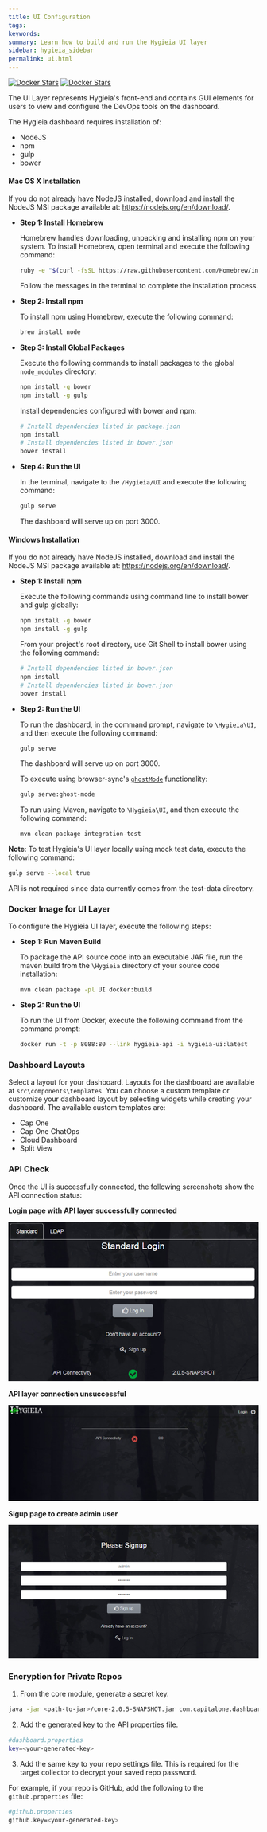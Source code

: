 ```yaml
---
title: UI Configuration
tags:
keywords:
summary: Learn how to build and run the Hygieia UI layer
sidebar: hygieia_sidebar
permalink: ui.html
---
```


[![Docker Stars](https://img.shields.io/docker/stars/capitalone/hygieia-ui.svg)](https://hub.docker.com/r/capitalone/hygieia-api/)
[![Docker Stars](https://img.shields.io/docker/pulls/capitalone/hygieia-ui.svg)](https://hub.docker.com/r/capitalone/hygieia-api/)

The UI Layer represents Hygieia's front-end and contains GUI elements for users to view and configure the DevOps tools on the dashboard.

The Hygieia dashboard requires installation of:

- NodeJS
- npm
- gulp
- bower

#### Mac OS X Installation

If you do not already have NodeJS installed, download and install the NodeJS MSI package available at: https://nodejs.org/en/download/.

*	**Step 1: Install Homebrew**

	Homebrew handles downloading, unpacking and installing npm on your system.
	To install Homebrew, open terminal and execute the following command:

	```bash
	ruby -e "$(curl -fsSL https://raw.githubusercontent.com/Homebrew/install/master/install)"
	```
	
 	Follow the messages in the terminal to complete the installation process.

*	**Step 2: Install npm**

	To install npm using Homebrew, execute the following command:
	
	```bash
	brew install node
	```

*	**Step 3: Install Global Packages**

	Execute the following commands to install packages to the global `node_modules` directory:
	
	```bash
	npm install -g bower
	npm install -g gulp
	```
	Install dependencies configured with bower and npm:

	```bash
	# Install dependencies listed in package.json
	npm install
	# Install dependencies listed in bower.json
	bower install
	```

*	**Step 4: Run the UI**
	
	In the terminal, navigate to the `/Hygieia/UI` and execute the following command:
	
	```bash
	gulp serve
	```
	
	The dashboard will serve up on port 3000.
	
#### Windows Installation

If you do not already have NodeJS installed, download and install the NodeJS MSI package available at: https://nodejs.org/en/download/.

*	**Step 1: Install npm**

	Execute the following commands using command line to install bower and gulp globally:

	```bash
	npm install -g bower
	npm install -g gulp
	```
	
	From your project's root directory, use Git Shell to install bower using the following command:

	```bash
	# Install dependencies listed in bower.json
	npm install
	# Install dependencies listed in bower.json
	bower install
	```

*	**Step 2: Run the UI**

	To run the dashboard, in the command prompt, navigate to `\Hygieia\UI`, and then execute the following command:

	```bash
	gulp serve
	```
	The dashboard will serve up on port 3000.

	To execute using browser-sync's [`ghostMode`](https://www.browsersync.io/docs/options#option-ghostMode) functionality:

	```bash
	gulp serve:ghost-mode
	```

	To run using Maven, navigate to `\Hygieia\UI`, and then execute the following command:

	```bash
	mvn clean package integration-test
	```

**Note**: To test Hygieia's UI layer locally using mock test data, execute the following command:

```bash
gulp serve --local true
```
API is not required since data currently comes from the test-data directory.

### Docker Image for UI Layer

To configure the Hygieia UI layer, execute the following steps:

*	**Step 1: Run Maven Build**

	To package the API source code into an executable JAR file, run the maven build from the `\Hygieia` directory of your source code installation:

	```bash
	mvn clean package -pl UI docker:build
	```
	
*	**Step 2: Run the UI**

	To run the UI from Docker, execute the following command from the command prompt:
	
	```bash
	docker run -t -p 8088:80 --link hygieia-api -i hygieia-ui:latest
	```
	
### Dashboard Layouts

Select a layout for your dashboard. Layouts for the dashboard are available at `src\components\templates`. You can choose a custom template or customize your dashboard layout by selecting widgets while creating your dashboard. The available custom templates are:

* Cap One
* Cap One ChatOps
* Cloud Dashboard
* Split View

### API Check

Once the UI is successfully connected, the following screenshots show the API connection status:

**Login page with API layer successfully connected**

![Image](/media/images/apiup.png)

**API layer connection unsuccessful**

![Image](/media/images/apidown.png)

**Sigup page to create admin user**

![Image](/media/images/adminuser.png)

### Encryption for Private Repos

1. From the core module, generate a secret key.

```bash
java -jar <path-to-jar>/core-2.0.5-SNAPSHOT.jar com.capitalone.dashboard.util.Encryption
```

2. Add the generated key to the API properties file.

```bash
#dashboard.properties
key=<your-generated-key>
```

3. Add the same key to your repo settings file. This is required for the target collector to decrypt your saved repo password.

For example, if your repo is GitHub, add the following to the `github.properties` file:

```bash
#github.properties
github.key=<your-generated-key>
```